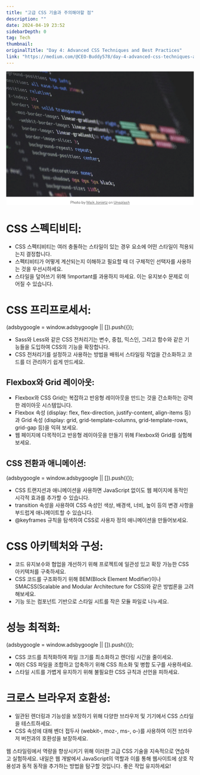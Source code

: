 ```yaml
---
title: "고급 CSS 기술과 주의해야할 점"
description: ""
date: 2024-04-19 23:52
sidebarDepth: 0
tag: Tech
thumbnail: 
originalTitle: "Day 4: Advanced CSS Techniques and Best Practices"
link: "https://medium.com/@CEO-Buddy578/day-4-advanced-css-techniques-and-best-practices-cff03039f866"
---
```



<img src="./img/Day4AdvancedCSSTechniquesandBestPractices_0.png" />

# CSS 스펙티비티:

- CSS 스펙티비티는 여러 충돌하는 스타일이 있는 경우 요소에 어떤 스타일이 적용되는지 결정합니다.
- 스펙티비티가 어떻게 계산되는지 이해하고 필요할 때 더 구체적인 선택자를 사용하는 것을 우선시하세요.
- 스타일을 덮어쓰기 위해 !important를 과용하지 마세요. 이는 유지보수 문제로 이어질 수 있습니다.

# CSS 프리프로세서:

<!-- ui-log 수평형 -->
<ins class="adsbygoogle"
  style="display:block"
  data-ad-client="ca-pub-4877378276818686"
  data-ad-slot="9743150776"
  data-ad-format="auto"
  data-full-width-responsive="true"></ins>
<component is="script">
(adsbygoogle = window.adsbygoogle || []).push({});
</component>

- Sass와 Less와 같은 CSS 전처리기는 변수, 중첩, 믹스인, 그리고 함수와 같은 기능들을 도입하여 CSS의 기능을 확장합니다.
- CSS 전처리기를 설정하고 사용하는 방법을 배워서 스타일링 작업을 간소화하고 코드를 더 관리하기 쉽게 만드세요.

## Flexbox와 Grid 레이아웃:

- Flexbox와 CSS Grid는 복잡하고 반응형 레이아웃을 만드는 것을 간소화하는 강력한 레이아웃 시스템입니다.
- Flexbox 속성 (display: flex, flex-direction, justify-content, align-items 등)과 Grid 속성 (display: grid, grid-template-columns, grid-template-rows, grid-gap 등)을 익혀 보세요.
- 웹 페이지에 다목적이고 반응형 레이아웃을 만들기 위해 Flexbox와 Grid를 실험해 보세요.

## CSS 전환과 애니메이션:

<!-- ui-log 수평형 -->
<ins class="adsbygoogle"
  style="display:block"
  data-ad-client="ca-pub-4877378276818686"
  data-ad-slot="9743150776"
  data-ad-format="auto"
  data-full-width-responsive="true"></ins>
<component is="script">
(adsbygoogle = window.adsbygoogle || []).push({});
</component>

- CSS 트랜지션과 애니메이션을 사용하면 JavaScript 없이도 웹 페이지에 동적인 시각적 효과를 추가할 수 있습니다.
- transition 속성을 사용하여 CSS 속성인 색상, 배경색, 너비, 높이 등의 변경 사항을 부드럽게 애니메이트할 수 있습니다.
- @keyframes 규칙을 탐색하여 CSS로 사용자 정의 애니메이션을 만들어보세요.

# CSS 아키텍처와 구성:

- 코드 유지보수와 협업을 개선하기 위해 프로젝트에 일관성 있고 확장 가능한 CSS 아키텍처를 구축하세요.
- CSS 코드를 구조화하기 위해 BEM(Block Element Modifier)이나 SMACSS(Scalable and Modular Architecture for CSS)와 같은 방법론을 고려해보세요.
- 기능 또는 컴포넌트 기반으로 스타일 시트를 작은 모듈 파일로 나누세요.

# 성능 최적화:

<!-- ui-log 수평형 -->
<ins class="adsbygoogle"
  style="display:block"
  data-ad-client="ca-pub-4877378276818686"
  data-ad-slot="9743150776"
  data-ad-format="auto"
  data-full-width-responsive="true"></ins>
<component is="script">
(adsbygoogle = window.adsbygoogle || []).push({});
</component>

- CSS 코드를 최적화하여 파일 크기를 최소화하고 렌더링 시간을 줄이세요.
- 여러 CSS 파일을 조합하고 압축하기 위해 CSS 최소화 및 병합 도구를 사용하세요.
- 스타일 시트를 가볍게 유지하기 위해 불필요한 CSS 규칙과 선언을 피하세요.

# 크로스 브라우저 호환성:

- 일관된 렌더링과 기능성을 보장하기 위해 다양한 브라우저 및 기기에서 CSS 스타일을 테스트하세요.
- CSS 속성에 대해 벤더 접두사 (webkit-, moz-, ms-, o-)를 사용하여 이전 브라우저 버전과의 호환성을 보장하세요.

웹 스타일링에서 역량을 향상시키기 위해 이러한 고급 CSS 기술을 지속적으로 연습하고 실험하세요. 내일은 웹 개발에서 JavaScript의 역할과 이를 통해 웹사이트에 상호 작용성과 동적 동작을 추가하는 방법을 탐구할 것입니다. 좋은 작업 유지하세요!